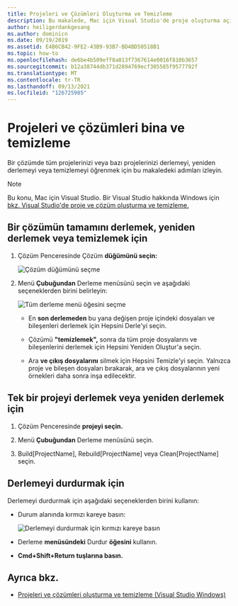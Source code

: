 ```yaml
---
title: Projeleri ve Çözümleri Oluşturma ve Temizleme
description: Bu makalede, Mac için Visual Studio'de proje oluşturma açık Mac için Visual Studio
author: heiligerdankgesang
ms.author: dominicn
ms.date: 09/19/2019
ms.assetid: E4B6CB42-9FE2-43B9-93B7-BD4BD50518B1
ms.topic: how-to
ms.openlocfilehash: de6be4b509eff8a013f7367614e0016f810b3657
ms.sourcegitcommit: b12a38744db371d2894769ecf305585f9577792f
ms.translationtype: MT
ms.contentlocale: tr-TR
ms.lasthandoff: 09/13/2021
ms.locfileid: "126725985"
---
```

# <a name="building-and-cleaning-projects-and-solutions"></a>Projeleri ve çözümleri bina ve temizleme

Bir çözümde tüm projelerinizi veya bazı projelerinizi derlemeyi, yeniden derlemeyi veya temizlemeyi öğrenmek için bu makaledeki adımları izleyin.

> [!NOTE]
> Bu konu, Mac için Visual Studio. Bir Visual Studio hakkında Windows için [bkz. Visual Studio'de proje ve çözüm oluşturma ve temizleme.](/visualstudio/ide/building-and-cleaning-projects-and-solutions-in-visual-studio)

## <a name="to-build-rebuild-or-clean-an-entire-solution"></a>Bir çözümün tamamını derlemek, yeniden derlemek veya temizlemek için

1. Çözüm Penceresinde Çözüm **düğümünü seçin:**

    ![Çözüm düğümünü seçme](media/compiling-and-building-image1.png)

2. Menü **Çubuğundan** Derleme menüsünü seçin ve aşağıdaki seçeneklerden birini belirleyin:

    ![Tüm derleme menü öğesini seçme](media/compiling-and-building-image2.png)

    * En **son derlemeden** bu yana değişen proje içindeki dosyaları ve bileşenleri derlemek için Hepsini Derle'yi seçin.

    * Çözümü **"temizlemek",** sonra da tüm proje dosyalarını ve bileşenlerini derlemek için Hepsini Yeniden Oluştur'a seçin.

    * Ara **ve çıkış dosyalarını** silmek için Hepsini Temizle'yi seçin. Yalnızca proje ve bileşen dosyaları bırakarak, ara ve çıkış dosyalarının yeni örnekleri daha sonra inşa edilecektir.

## <a name="to-build-or-rebuild-a-single-project"></a>Tek bir projeyi derlemek veya yeniden derlemek için

1. Çözüm Penceresinde **projeyi seçin.**

2. Menü **Çubuğundan** Derleme menüsünü seçin.

3. Build[ProjectName], Rebuild[ProjectName] veya Clean[ProjectName] seçin.

## <a name="to-stop-a-build"></a>Derlemeyi durdurmak için

Derlemeyi durdurmak için aşağıdaki seçeneklerden birini kullanın:

* Durum alanında kırmızı kareye basın:

    ![Derlemeyi durdurmak için kırmızı kareye basın](media/compiling-and-building-image3.png)

* Derleme **menüsündeki** Durdur **öğesini** kullanın.

* **Cmd+Shift+Return tuşlarına basın.**

## <a name="see-also"></a>Ayrıca bkz.

- [Projeleri ve çözümleri oluşturma ve temizleme (Visual Studio Windows)](/visualstudio/ide/building-and-cleaning-projects-and-solutions-in-visual-studio)